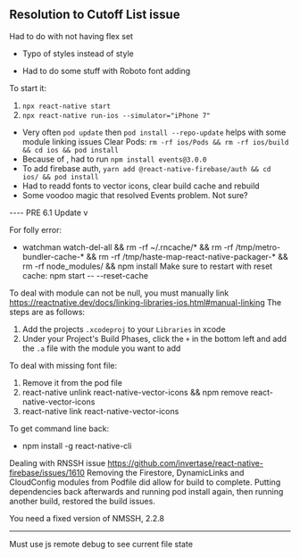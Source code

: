 ## Resolution to Cutoff List issue
Had to do with not having flex set
- Typo of styles instead of style

- Had to do some stuff with Roboto font adding



To start it:
1. `npx react-native start`
2. `npx react-native run-ios --simulator="iPhone 7"`


- Very often `pod update` then `pod install --repo-update` helps with some module linking issues
Clear Pods: `rm -rf ios/Pods && rm -rf ios/build && cd ios && pod install`
- Because of , had to run `npm install events@3.0.0`
- To add firebase auth, `yarn add @react-native-firebase/auth && cd ios/ && pod install`
- Had to readd fonts to vector icons, clear build cache and rebuild
- Some voodoo magic that resolved Events problem. Not sure?














---- PRE 6.1 Update v



For folly error:
- watchman watch-del-all && rm -rf ~/.rncache/* && rm -rf /tmp/metro-bundler-cache-* && rm -rf /tmp/haste-map-react-native-packager-* && rm -rf node_modules/ && npm install
Make sure to restart with reset cache:
npm start -- --reset-cache


To deal with module can not be null, you must manually link
https://reactnative.dev/docs/linking-libraries-ios.html#manual-linking
The steps are as follows:
1. Add the projects `.xcodeproj` to your `Libraries` in xcode
2. Under your Project's Build Phases, click the `+` in the bottom left and add the `.a` file with the module you want to add

To deal with missing font file:
1. Remove it from the pod file
2. react-native unlink react-native-vector-icons && npm remove react-native-vector-icons
3. react-native link react-native-vector-icons



To get command line back:
- npm install -g react-native-cli


Dealing with RNSSH issue
https://github.com/invertase/react-native-firebase/issues/1610
Removing the Firestore, DynamicLinks and CloudConfig modules from Podfile did allow
for build to complete. Putting dependencies back afterwards and running pod install again,
then running another build, restored the build issues.

You need a fixed version of NMSSH, 2.2.8


----------------

Must use js remote debug to see current file state
